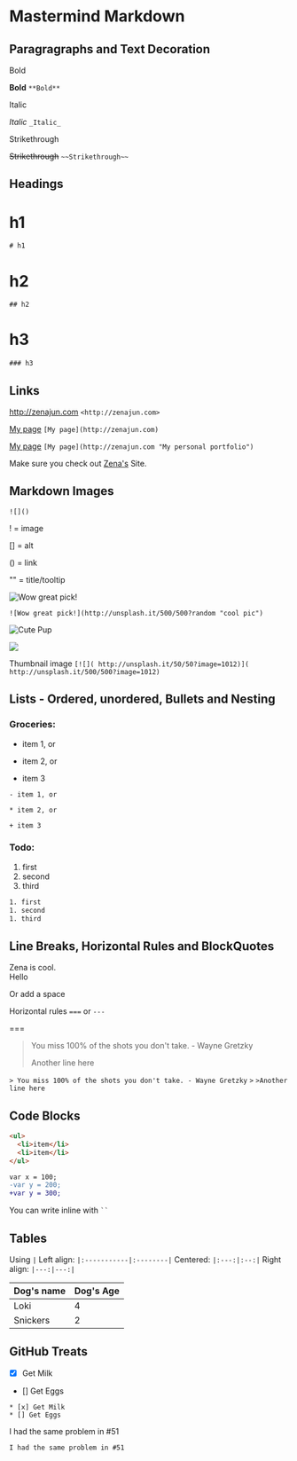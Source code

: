 # Mastermind Markdown

## Paragragraphs and Text Decoration

Bold

**Bold** `**Bold**`

Italic

_Italic_ `_Italic_`

Strikethrough

~~Strikethrough~~ `~~Strikethrough~~`

## Headings

# h1 
`# h1`

# h2
`## h2`

# h3
`### h3`

## Links
<http://zenajun.com>
`<http://zenajun.com>` 

[My page](http://zenajun.com)
`[My page](http://zenajun.com)`

[My page](http://zenajun.com "My personal portfolio")
`[My page](http://zenajun.com "My personal portfolio")`

Make sure you check out [Zena's][1] Site.

[1]: http://zenajun.com

## Markdown Images

`![]()`

! = image

[] = alt

() = link

"" = title/tooltip

![Wow great pick!](http://unsplash.it/500/500?random "cool pic")

`![Wow great pick!](http://unsplash.it/500/500?random "cool pic")`

![Cute Pup][pup]

[pup]: http://unsplash.it/500/500?image=1012


[![]( http://unsplash.it/50/50?image=1012)]( http://unsplash.it/500/500?image=1012)

Thumbnail image
`[![]( http://unsplash.it/50/50?image=1012)]( http://unsplash.it/500/500?image=1012)`


## Lists - Ordered, unordered, Bullets and Nesting

### Groceries:
- item 1, or
* item 2, or
+ item 3

`- item 1, or`

`* item 2, or`

`+ item 3`

### Todo:
1. first
1. second
1. third

```txt
1. first
1. second
1. third
```

## Line Breaks, Horizontal Rules and BlockQuotes

Zena is cool.<br>
Hello

Or add a space

Horizontal rules `===` or `---`

===

> You miss 100% of the shots you don't take. - Wayne Gretzky
>
>Another line here

`> You miss 100% of the shots you don't take. - Wayne Gretzky`
`>`
`>Another line here`

## Code Blocks

```html
<ul>
  <li>item</li>
  <li>item</li>
</ul>
```

```diff
var x = 100;
-var y = 200;
+var y = 300;
```

You can write inline with ` `` `

##  Tables

Using `|`
Left align: `|:-----------|:--------|`
Centered: `|:---:|:--:|`
Right align: `|---:|---:|`

|Dog's name  |Dog's Age|
|:-----------|:--------|
|Loki|4|
|Snickers|2|


## GitHub Treats

* [x] Get Milk
* [] Get Eggs

```
* [x] Get Milk
* [] Get Eggs
```

I had the same problem in #51 

`I had the same problem in #51 `


